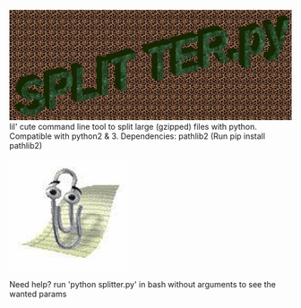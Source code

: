 ![Logo of splitter](https://github.com/LucilleWerner/Splitter/blob/master/Images/splitter_logo.png)
lil' cute command line tool to split large (gzipped) files with python.
Compatible with python2 & 3.
Dependencies: pathlib2 (Run pip install pathlib2)

![Image of clippy](https://github.com/LucilleWerner/Splitter/blob/master/Images/200.gif)

Need help? run 'python splitter.py' in bash without arguments to see the wanted params
